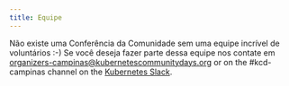 ```yaml
---
title: Equipe
---
```

<!--
[English Version](./contact-en_us.md)
-->
Não existe uma Conferência da Comunidade sem uma equipe incrível de voluntários :-) Se você deseja fazer parte dessa equipe nos contate em [organizers-campinas@kubernetescommunitydays.org](mailto:organizers-campinas@kubernetescommunitydays.org) or on the #kcd-campinas channel on the [Kubernetes Slack](https://slack.k8s.io).

